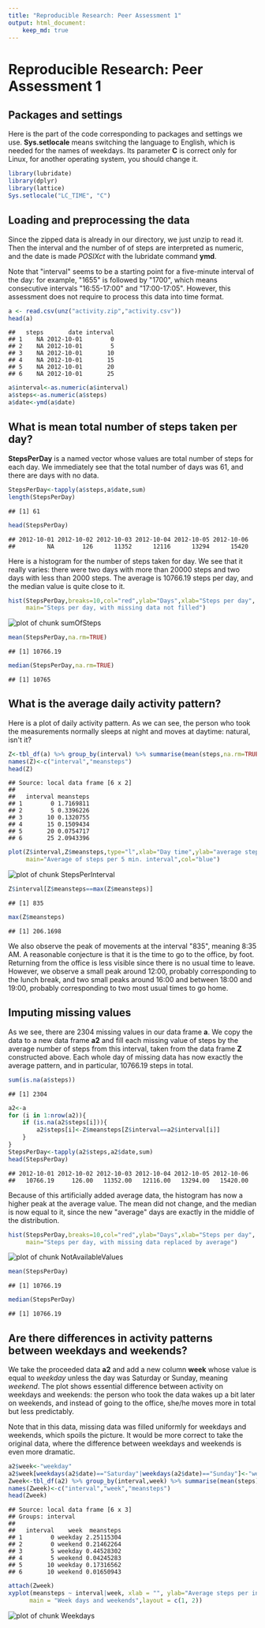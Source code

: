 ```yaml
---
title: "Reproducible Research: Peer Assessment 1"
output: html_document:
    keep_md: true
---
```

# Reproducible Research: Peer Assessment 1

## Packages and settings

Here is the part of the code corresponding to packages and settings we use. **Sys.setlocale** means switching the language to English, which is needed for the names of weekdays. Its parameter **C** is correct only for Linux, for another operating system, you should change it.



```r
library(lubridate)
library(dplyr)
library(lattice)
Sys.setlocale("LC_TIME", "C")
```

## Loading and preprocessing the data

Since the zipped data is already in our directory, we just unzip to read it. Then the interval and the number of of steps are interpreted as numeric, and the date is made *POSIXct* with the lubridate command **ymd**.

Note that "interval" seems to be a starting point for a five-minute interval of the day: for example, "1655" is followed by "1700", which means consecutive intervals "16:55-17:00" and "17:00-17:05". However, this assessment does not require to process this data into time format.



```r
a <- read.csv(unz("activity.zip","activity.csv"))
head(a)
```

```
##   steps       date interval
## 1    NA 2012-10-01        0
## 2    NA 2012-10-01        5
## 3    NA 2012-10-01       10
## 4    NA 2012-10-01       15
## 5    NA 2012-10-01       20
## 6    NA 2012-10-01       25
```

```r
a$interval<-as.numeric(a$interval)
a$steps<-as.numeric(a$steps)
a$date<-ymd(a$date)
```

## What is mean total number of steps taken per day?

**StepsPerDay** is a named vector whose values are total number of steps for each day. We immediately see that the total number of days was 61, and there are days with no data.


```r
StepsPerDay<-tapply(a$steps,a$date,sum)
length(StepsPerDay)
```

```
## [1] 61
```

```r
head(StepsPerDay)
```

```
## 2012-10-01 2012-10-02 2012-10-03 2012-10-04 2012-10-05 2012-10-06 
##         NA        126      11352      12116      13294      15420
```

Here is a histogram for the number of steps taken for day. We see that it really varies: there were two days with more than 20000 steps and two days with less than 2000 steps. The average is 10766.19 steps per day, and the median value is quite close to it.


```r
hist(StepsPerDay,breaks=10,col="red",ylab="Days",xlab="Steps per day",
     main="Steps per day, with missing data not filled")
```

![plot of chunk sumOfSteps](figure/sumOfSteps-1.png) 

```r
mean(StepsPerDay,na.rm=TRUE)
```

```
## [1] 10766.19
```

```r
median(StepsPerDay,na.rm=TRUE)
```

```
## [1] 10765
```

## What is the average daily activity pattern?

Here is a plot of daily activity pattern. As we can see, the person who took the measurements normally sleeps at night and moves at daytime: natural, isn't it?

```r
Z<-tbl_df(a) %>% group_by(interval) %>% summarise(mean(steps,na.rm=TRUE))
names(Z)<-c("interval","meansteps")
head(Z)
```

```
## Source: local data frame [6 x 2]
## 
##   interval meansteps
## 1        0 1.7169811
## 2        5 0.3396226
## 3       10 0.1320755
## 4       15 0.1509434
## 5       20 0.0754717
## 6       25 2.0943396
```

```r
plot(Z$interval,Z$meansteps,type="l",xlab="Day time",ylab="average steps",
     main="Average of steps per 5 min. interval",col="blue")
```

![plot of chunk StepsPerInterval](figure/StepsPerInterval-1.png) 

```r
Z$interval[Z$meansteps==max(Z$meansteps)]
```

```
## [1] 835
```

```r
max(Z$meansteps)
```

```
## [1] 206.1698
```

We also observe the peak of movements at the interval "835", meaning 8:35 AM. A reasonable conjecture is that it is the time to go to the office, by foot. Returning from the office is less visible since there is no usual time to leave. However, we observe a small peak around 12:00, probably corresponding to the lunch break, and two small peaks around 16:00 and between 18:00 and 19:00, probably corresponding to two most usual times to go home.

## Imputing missing values

As we see, there are 2304 missing values in our data frame **a**. We copy the data to a new data frame **a2** and fill each missing value of steps by the average number of steps from this interval, taken from the data frame **Z** constructed above. Each whole day of missing data has now exactly the average pattern, and in particular, 10766.19 steps in total.


```r
sum(is.na(a$steps))
```

```
## [1] 2304
```

```r
a2<-a
for (i in 1:nrow(a2)){
    if (is.na(a2$steps[i])){
        a2$steps[i]<-Z$meansteps[Z$interval==a2$interval[i]]
    }
}
StepsPerDay<-tapply(a2$steps,a2$date,sum)
head(StepsPerDay)
```

```
## 2012-10-01 2012-10-02 2012-10-03 2012-10-04 2012-10-05 2012-10-06 
##   10766.19     126.00   11352.00   12116.00   13294.00   15420.00
```

Because of this artificially added average data, the histogram has now a higher peak at the average value. The mean did not change, and the median is now equal to it, since the new "average" days are exactly in the middle of the distribution.



```r
hist(StepsPerDay,breaks=10,col="red",ylab="Days",xlab="Steps per day", 
     main="Steps per day, with missing data replaced by average")
```

![plot of chunk NotAvailableValues](figure/NotAvailableValues-1.png) 

```r
mean(StepsPerDay)
```

```
## [1] 10766.19
```

```r
median(StepsPerDay)
```

```
## [1] 10766.19
```


## Are there differences in activity patterns between weekdays and weekends?

We take the proceeded data **a2** and add a new column **week** whose value is equal to *weekday* unless the day was Saturday or Sunday, meaning *weekend*. The plot shows essential difference between activity on weekdays and weekends: the person who took the data wakes up a bit later on weekends, and  instead of going to the office, she/he moves more in total but less predictably.

Note that in this data, missing data was filled uniformly for weekdays and weekends, which spoils the picture. It would be more correct to take the original data, where the difference between weekdays and weekends is even more dramatic.


```r
a2$week<-"weekday"
a2$week[weekdays(a2$date)=="Saturday"|weekdays(a2$date)=="Sunday"]<-"weekend"
Zweek<-tbl_df(a2) %>% group_by(interval,week) %>% summarise(mean(steps))
names(Zweek)<-c("interval","week","meansteps")
head(Zweek)
```

```
## Source: local data frame [6 x 3]
## Groups: interval
## 
##   interval    week  meansteps
## 1        0 weekday 2.25115304
## 2        0 weekend 0.21462264
## 3        5 weekday 0.44528302
## 4        5 weekend 0.04245283
## 5       10 weekday 0.17316562
## 6       10 weekend 0.01650943
```

```r
attach(Zweek)
xyplot(meansteps ~ interval|week, xlab = "", ylab="Average steps per interval", type = "l",
      main = "Week days and weekends",layout = c(1, 2))
```

![plot of chunk Weekdays](figure/Weekdays-1.png) 
